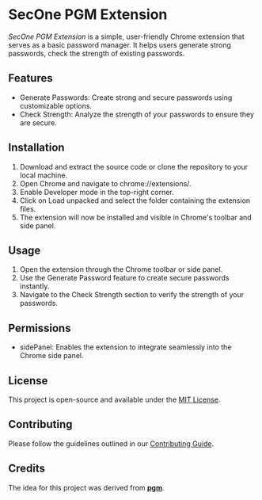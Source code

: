 # SecOne PGM Extension

*SecOne PGM Extension* is a simple, user-friendly Chrome extension that serves as a basic password manager. It helps users generate strong passwords, check the strength of existing passwords.

## Features

- Generate Passwords: Create strong and secure passwords using customizable options.
- Check Strength: Analyze the strength of your passwords to ensure they are secure.

## Installation
1. Download and extract the source code or clone the repository to your local machine.
2. Open Chrome and navigate to chrome://extensions/.
3. Enable Developer mode in the top-right corner.
4. Click on Load unpacked and select the folder containing the extension files.
5. The extension will now be installed and visible in Chrome's toolbar and side panel.

## Usage
1. Open the extension through the Chrome toolbar or side panel.
2. Use the Generate Password feature to create secure passwords instantly.
3. Navigate to the Check Strength section to verify the strength of your passwords.

## Permissions
- sidePanel: Enables the extension to integrate seamlessly into the Chrome side panel.

## License
This project is open-source and available under the [MIT License](/LICENSE).

## Contributing
Please follow the guidelines outlined in our [Contributing Guide](/CONTRIBUTING.md).

## Credits
The idea for this project was derived from **[pgm](https://github.com/rahidmondal/pgm)**.
